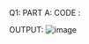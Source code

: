 Q1: PART A:
CODE :


OUTPUT:
![image](https://github.com/user-attachments/assets/b1b63080-91b9-4f7c-b965-ab7ee0dc938e)

